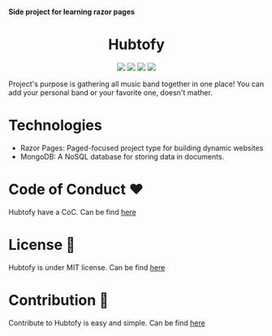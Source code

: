 
**Side project for learning razor pages**
<h1 align="center">Hubtofy</h1>
<p align="center">
<img src="https://img.shields.io/badge/C%23-239120?style=for-the-badge&logo=c-sharp&logoColor=white">
<img src="https://img.shields.io/badge/.NET-5C2D91?style=for-the-badge&logo=.net&logoColor=white">
<img src="https://img.shields.io/badge/MongoDB-4EA94B?style=for-the-badge&logo=mongodb&logoColor=white">
<img src="https://img.shields.io/badge/JavaScript-F7DF1E?style=for-the-badge&logo=javascript&logoColor=black">

</p>
<p>Project's purpose is gathering all music band together in one place! You can add your personal band or your favorite one, doesn't mather.</p>

# Technologies
- Razor Pages: Paged-focused project type for building dynamic websites
- MongoDB: A NoSQL database for storing data in documents.

# Code of Conduct :heart:

Hubtofy have a CoC. Can be find [here](./LICENSE)

# License 📄

Hubtofy is under MIT license. Can be find [here](./LICENSE)


# Contribution 🤝

Contribute to Hubtofy is easy and simple. Can be find [here](./CONTRIBUTING.md)

<!-- How to use it? -->
